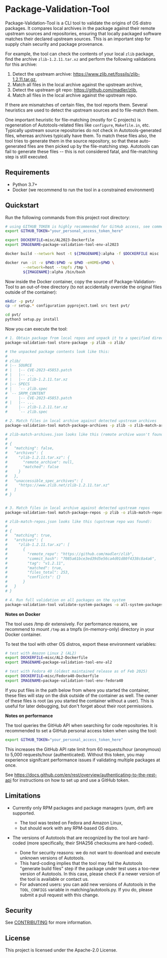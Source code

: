 # Package-Validation-Tool

Package-Validation-Tool is a CLI tool to validate the origins of OS distro
packages. It compares local archives in the package against their remote
upstream sources and repositories, ensuring that locally packaged software
matches their declared upstream sources. This is an important step for supply
chain security and package provenance.

For example, the tool can check the contents of your local `zlib` package, find
the archive `zlib-1.2.11.tar.xz` and perform the following validations for
this archive:
1. Detect the upstream archive: https://www.zlib.net/fossils/zlib-1.2.11.tar.gz,
2. Match all files in the local archive against the upstream archive,
3. Detect the upstream git repo: https://github.com/madler/zlib,
4. Match all files in the local archive against the upstream repo.

If there are mismatches of certain files, the tool reports them. Several
heuristics are used to detect the upstream sources and to file-match them.

One important heuristic for file-matching (mostly for C projects) is
regeneration of Autotools-related files like `configure`, `Makefile.in`, etc.
Typically upstream source repositories do not check in Autotools-generated
files, whereas archives typically have them. To match these files also, the tool
tries to generate them in the source repository, so that these auto-generated
files are then picked up by the file-matching step. Autotools can fail to
generate these files -- this is not considered fatal, and file-matching step is
still executed.

## Requirements

- Python 3.7+
- Docker (we recommend to run the tool in a constrained environment)

## Quickstart

Run the following commands from this project root directory:
```sh
# using GITHUB_TOKEN is highly recommended for GitHub access, see comments below
export GITHUB_TOKEN="your_personal_access_token_here"

export DOCKERFILE=misc/AL2023-Dockerfile
export IMAGENAME=package-validation-tool-env-al2023

docker build --network host -t ${IMAGENAME}:alpha -f $DOCKERFILE misc

docker run -it -v $PWD:$PWD -w $PWD -eHOME=$PWD \
        --network=host --tmpfs /tmp \
        ${IMAGENAME}:alpha /bin/bash
```


Now inside the Docker container, copy the source of Package-Validation-Tool to
an out-of-tree directory (to not accidentally override the original files
outside of the container):
```sh
mkdir -p pvt/
cp -r setup.* configuration pyproject.toml src test pvt/

cd pvt/
python3 setup.py install
```

Now you can execute the tool:
```sh
# 1. Obtain package from local repos and unpack it to a specified directory
package-validation-tool store-package -p zlib -o zlib/

# the unpacked package contents look like this:
#
# zlib/
# |-- SOURCE
# |   |-- CVE-2023-45853.patch
# |   |-- ...
# |   |-- zlib-1.2.11.tar.xz
# |-- SPECS
# |   `-- zlib.spec
# `-- SRPM_CONTENT
#     |-- CVE-2023-45853.patch
# |   |-- ...
#     |-- zlib-1.2.11.tar.xz
#     `-- zlib.spec

# 2. Match files in local archive against detected upstream archives
package-validation-tool match-package-archives -p zlib -o zlib-match-archives.json

# zlib-match-archives.json looks like this (remote archive wasn't found!):
#
# {
#   "matching": false,
#   "archives": {
#     "zlib-1.2.11.tar.xz": {
#       "remote_archive": null,
#       "matched": false
#     }
#   },
#   "unaccessible_spec_archives": [
#     "https://www.zlib.net/zlib-1.2.11.tar.xz"
#   ]
# }


# 3. Match files in local archive against detected upstream repos
package-validation-tool match-package-repos -p zlib -o zlib-match-repos.json

# zlib-match-repos.json looks like this (upstream repo was found):
#
# {
#   "matching": true,
#   "archives": {
#     "zlib-1.2.11.tar.xz": [
#       {
#         "remote_repo": "https://github.com/madler/zlib",
#         "commit_hash": "7085a61bce3ed39d5e56ca4d01d80f4338c8a4a6",
#         "tag": "v1.2.11",
#         "matched": true,
#         "files_total": 253,
#         "conflicts": {}
#       }
#   }
# }

# 4. Run full validation on all packages on the system
package-validation-tool validate-system-packages -o all-system-packages.json
```

**Notes on Docker**

The tool uses /tmp dir extensively. For performance reasons, we recommend to
mount `/tmp` as a tmpfs (in-memory-only) directory in your Docker container.

To test the tool with other OS distros, export these environment variables:
```sh
# test with Amazon Linux 2 (AL2)
export DOCKERFILE=misc/AL2-Dockerfile
export IMAGENAME=package-validation-tool-env-al2

# test with Fedora 40 (oldest maintained release as of Feb 2025)
export DOCKERFILE=misc/Fedora40-Dockerfile
export IMAGENAME=package-validation-tool-env-fedora40
```

If you put files in the path below from where you started the container, these
files will stay on the disk outside of the container as well. The owner of
these files is root (as you started the container without a user). This is
useful for later debugging, but don't forget about their root permissions.

**Notes on performance**

The tool queries the GitHub API when searching for code repositories. It is
recommended to set a GitHub personal access token when using the tool:

```sh
export GITHUB_TOKEN="your_personal_access_token_here"
```

This increases the GitHub API rate limit from 60 requests/hour (anonymous) to
5,000 requests/hour (authenticated). Without this token, you may experience
signifcant performance issues if validating multiple packages at once.

See https://docs.github.com/en/rest/overview/authenticating-to-the-rest-api for
instructions on how to set up and use a GitHub token.

## Limitations

- Currently only RPM packages and package managers (yum, dnf) are supported.
  - The tool was tested on Fedora and Amazon Linux,
  - but should work with any RPM-based OS distro.

- The versions of Autotools that are recognized by the tool are hard-coded (more
  specifically, their SHA256 checksums are hard-coded).
  - Done for security reasons: we do not want to download and execute unknown
    versions of Autotools.
  - This hard-coding implies that the tool may fail the Autotools "generate
    build files" step if the package under test uses a too-new version of
    Autotools. In this case, please check if a newer version of the tool is
    available or contact us.
  - For advanced users: you can add new versions of Autotools in the
    `TOOL_CONFIGS` variable in matching/autotools.py. If you do, please submit a
    pull request with this change.

## Security

See [CONTRIBUTING](CONTRIBUTING.md#security-issue-notifications) for more information.

## License

This project is licensed under the Apache-2.0 License.

